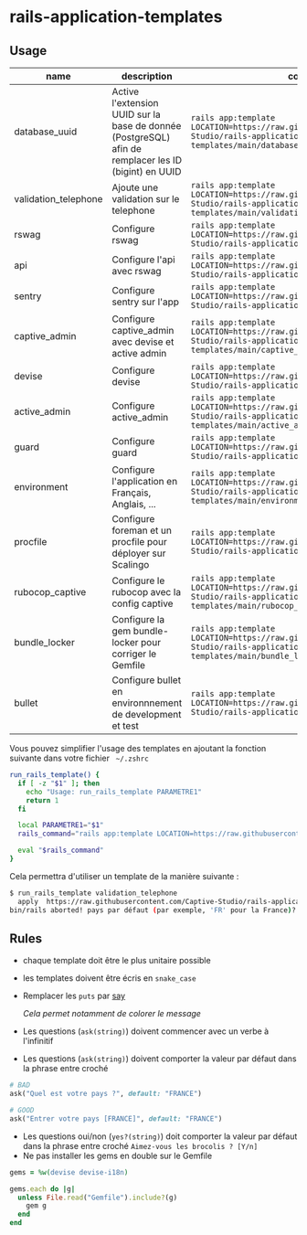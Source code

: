 # rails-application-templates

## Usage

| name | description  | command  |
|------|--------------|----------|
| database_uuid | Active l'extension UUID sur la base de donnée (PostgreSQL) afin de remplacer les ID (bigint) en UUID | `rails app:template LOCATION=https://raw.githubusercontent.com/Captive-Studio/rails-application-templates/main/database_uuid.rb` |
| validation_telephone | Ajoute une validation sur le telephone | `rails app:template LOCATION=https://raw.githubusercontent.com/Captive-Studio/rails-application-templates/main/validation_telephone.rb` |
| rswag | Configure rswag | `rails app:template LOCATION=https://raw.githubusercontent.com/Captive-Studio/rails-application-templates/main/rswag.rb` |
| api | Configure l'api avec rswag | `rails app:template LOCATION=https://raw.githubusercontent.com/Captive-Studio/rails-application-templates/main/api.rb` |
| sentry | Configure sentry sur l'app | `rails app:template LOCATION=https://raw.githubusercontent.com/Captive-Studio/rails-application-templates/main/sentry.rb` |
| captive_admin | Configure captive_admin avec devise et active admin | `rails app:template LOCATION=https://raw.githubusercontent.com/Captive-Studio/rails-application-templates/main/captive_admin.rb` |
| devise | Configure devise| `rails app:template LOCATION=https://raw.githubusercontent.com/Captive-Studio/rails-application-templates/main/devise.rb` |
| active_admin | Configure active_admin| `rails app:template LOCATION=https://raw.githubusercontent.com/Captive-Studio/rails-application-templates/main/active_admin.rb` |
| guard | Configure guard| `rails app:template LOCATION=https://raw.githubusercontent.com/Captive-Studio/rails-application-templates/main/guard.rb` |
| environment | Configure l'application en Français, Anglais, ...| `rails app:template LOCATION=https://raw.githubusercontent.com/Captive-Studio/rails-application-templates/main/environment.rb` |
| procfile | Configure foreman et un procfile pour déployer sur Scalingo | `rails app:template LOCATION=https://raw.githubusercontent.com/Captive-Studio/rails-application-templates/main/procfile.rb` |
| rubocop_captive | Configure le rubocop avec la config captive | `rails app:template LOCATION=https://raw.githubusercontent.com/Captive-Studio/rails-application-templates/main/rubocop_captive.rb` |
| bundle_locker | Configure la gem bundle-locker pour corriger le Gemfile | `rails app:template LOCATION=https://raw.githubusercontent.com/Captive-Studio/rails-application-templates/main/bundle_locker.rb` |
| bullet | Configure bullet en environnnement de development et test | `rails app:template LOCATION=https://raw.githubusercontent.com/Captive-Studio/rails-application-templates/main/bullet.rb` |

Vous pouvez simplifier l'usage des templates en ajoutant la fonction suivante dans votre fichier ` ~/.zshrc`

```bash
run_rails_template() {
  if [ -z "$1" ]; then
    echo "Usage: run_rails_template PARAMETRE1"
    return 1
  fi

  local PARAMETRE1="$1"
  rails_command="rails app:template LOCATION=https://raw.githubusercontent.com/Captive-Studio/rails-application-templates/main/${PARAMETRE1}.rb"

  eval "$rails_command"
}
```

Cela permettra d'utiliser un template de la manière suivante : 

```bash
$ run_rails_template validation_telephone
  apply  https://raw.githubusercontent.com/Captive-Studio/rails-application-templates/main/validation_telephone.rb
bin/rails aborted! pays par défaut (par exemple, 'FR' pour la France)? 
```

## Rules

- chaque template doit être le plus unitaire possible
- les templates doivent être écris en `snake_case`
- Remplacer les `puts` par [say](https://www.rubydoc.info/github/wycats/thor/Thor%2FShell%2FBasic:say)

  *Cela permet notamment de colorer le message*
- Les questions (`ask(string)`) doivent commencer avec un verbe à l'infinitif
- Les questions (`ask(string)`) doivent comporter la valeur par défaut dans la phrase entre croché
```ruby
# BAD
ask("Quel est votre pays ?", default: "FRANCE")

# GOOD
ask("Entrer votre pays [FRANCE]", default: "FRANCE")
```
- Les questions oui/non (`yes?(string)`) doit comporter la valeur par défaut dans la phrase entre croché
  `Aimez-vous les brocolis ? [Y/n]`
- Ne pas installer les gems en double sur le Gemfile
```ruby
gems = %w(devise devise-i18n)

gems.each do |g|
  unless File.read("Gemfile").include?(g)
    gem g
  end
end
```
